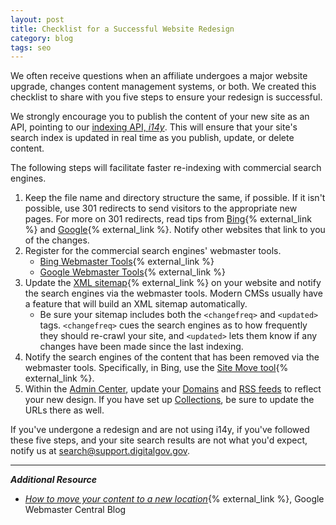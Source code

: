 ```yaml
---
layout: post
title: Checklist for a Successful Website Redesign
category: blog
tags: seo
---
```

We often receive questions when an affiliate undergoes a major website upgrade, changes content management systems, or both. We created this checklist to share with you five steps to ensure your redesign is successful.

We strongly encourage you to publish the content of your new site as an API, pointing to our [indexing API, *i14y*](/developer/i14y.html). This will ensure that your site's search index is updated in real time as you publish, update, or delete content.

The following steps will facilitate faster re-indexing with commercial search engines.

1. Keep the file name and directory structure the same, if possible. If it isn't possible, use 301 redirects to send visitors to the appropriate new pages. For more on 301 redirects, read tips from [Bing](http://blogs.bing.com/webmaster/2011/10/06/managing-redirects-301s-302s-and-canonicals/){% external_link %} and [Google](https://support.google.com/webmasters/answer/93633){% external_link %}. Notify other websites that link to you of the changes.
2. Register for the commercial search engines' webmaster tools.
    * [Bing Webmaster Tools](http://www.bing.com/toolbox/webmaster){% external_link %}
    * [Google Webmaster Tools](https://www.google.com/webmasters/tools/home?hl=en){% external_link %}
3. Update the [XML sitemap](http://www.sitemaps.org){% external_link %} on your website and notify the search engines via the webmaster tools. Modern CMSs usually have a feature that will build an XML sitemap automatically.
	* Be sure your sitemap includes both the `<changefreq>` and `<updated>` tags. `<changefreq>` cues the search engines as to how frequently they should re-crawl your site, and `<updated>` lets them know if any changes have been made since the last indexing.
4. Notify the search engines of the content that has been removed via the webmaster tools. Specifically, in Bing, use the [Site Move tool](https://www.bing.com/webmaster/diagnostics/site/move){% external_link %}.
5. Within the [Admin Center](https://search.usa.gov/sites/), update your [Domains](/manual/domains.html) and [RSS feeds](/manual/rss.html) to reflect your new design. If you have set up [Collections](/manual/collections.html), be sure to update the URLs there as well.

If you've undergone a redesign and are not using i14y, if you've followed these five steps, and your site search results are not what you'd expect, notify us at <search@support.digitalgov.gov>.

---

***Additional Resource***

* *[How to move your content to a new location](http://googlewebmastercentral.blogspot.com/2012/04/how-to-move-your-content-to-new.html)*{% external_link %}, Google Webmaster Central Blog